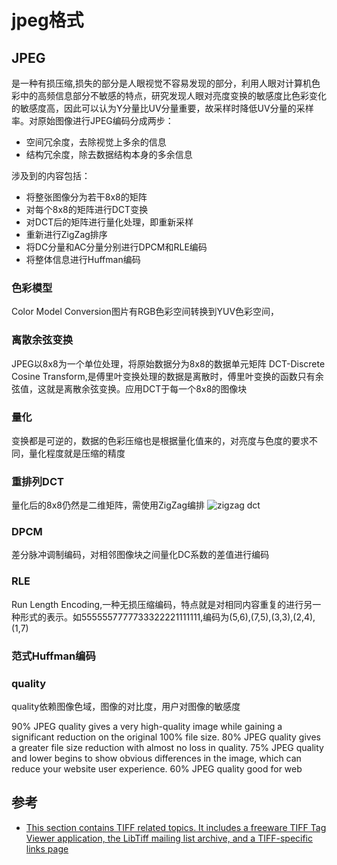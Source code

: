 # jpeg格式

## JPEG
是一种有损压缩,损失的部分是人眼视觉不容易发现的部分，利用人眼对计算机色彩中的高频信息部分不敏感的特点，研究发现人眼对亮度变换的敏感度比色彩变化的敏感度高，因此可以认为Y分量比UV分量重要，故采样时降低UV分量的采样率。对原始图像进行JPEG编码分成两步：

- 空间冗余度，去除视觉上多余的信息
- 结构冗余度，除去数据结构本身的多余信息

涉及到的内容包括：
- 将整张图像分为若干8x8的矩阵
- 对每个8x8的矩阵进行DCT变换
- 对DCT后的矩阵进行量化处理，即重新采样
- 重新进行ZigZag排序
- 将DC分量和AC分量分别进行DPCM和RLE编码
- 将整体信息进行Huffman编码

### 色彩模型

Color Model Conversion图片有RGB色彩空间转换到YUV色彩空间，


### 离散余弦变换
JPEG以8x8为一个单位处理，将原始数据分为8x8的数据单元矩阵
DCT-Discrete Cosine Transform,是傅里叶变换处理的数据是离散时，傅里叶变换的函数只有余弦值，这就是离散余弦变换。应用DCT于每一个8x8的图像块

### 量化
变换都是可逆的，数据的色彩压缩也是根据量化值来的，对亮度与色度的要求不同，量化程度就是压缩的精度

### 重排列DCT
量化后的8x8仍然是二维矩阵，需使用ZigZag编排
![zigzag dct](./images/resort-dct-result.jpg)

### DPCM
差分脉冲调制编码，对相邻图像块之间量化DC系数的差值进行编码

### RLE
Run Length Encoding,一种无损压缩编码，特点就是对相同内容重复的进行另一种形式的表示。如5555557777733322221111111,编码为(5,6),(7,5),(3,3),(2,4),(1,7)

### 范式Huffman编码

### quality

quality依赖图像色域，图像的对比度，用户对图像的敏感度

90% JPEG quality gives a very high-quality image while gaining a significant reduction on the original 100% file size.
80% JPEG quality gives a greater file size reduction with almost no loss in quality.
75% JPEG quality and lower begins to show obvious differences in the image, which can reduce your website user experience.
60% JPEG quality good for web

## 参考
- [This section contains TIFF related topics. It includes a freeware TIFF Tag Viewer application, the LibTiff mailing list archive, and a TIFF-specific links page](https://www.awaresystems.be/imaging.html)